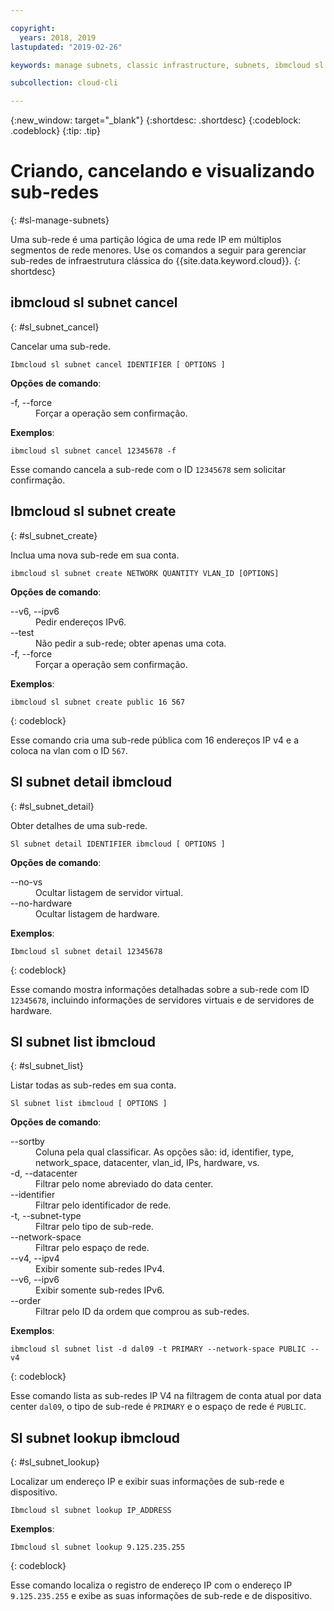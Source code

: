 ```yaml
---

copyright:
  years: 2018, 2019
lastupdated: "2019-02-26"

keywords: manage subnets, classic infrastructure, subnets, ibmcloud sl subnet

subcollection: cloud-cli

---
```


{:new_window: target="_blank"}
{:shortdesc: .shortdesc}
{:codeblock: .codeblock}
{:tip: .tip}

# Criando, cancelando e visualizando sub-redes
{: #sl-manage-subnets}

Uma sub-rede é uma partição lógica de uma rede IP em múltiplos segmentos de rede menores. Use os comandos a seguir para gerenciar sub-redes de infraestrutura clássica do {{site.data.keyword.cloud}}.
{: shortdesc}

## ibmcloud sl subnet cancel
{: #sl_subnet_cancel}

Cancelar uma sub-rede.
```
Ibmcloud sl subnet cancel IDENTIFIER [ OPTIONS ]
```

<strong>Opções de comando</strong>:
<dl>
<dt>-f, --force</dt>
<dd>Forçar a operação sem confirmação.</dd>
</dl>

**Exemplos**:
```
ibmcloud sl subnet cancel 12345678 -f
```
Esse comando cancela a sub-rede com o ID `12345678` sem solicitar confirmação.

## Ibmcloud sl subnet create
{: #sl_subnet_create}

Inclua uma nova sub-rede em sua conta.
```
ibmcloud sl subnet create NETWORK QUANTITY VLAN_ID [OPTIONS]
```

<strong>Opções de comando</strong>:
<dl>
<dt>--v6, --ipv6</dt>
<dd>Pedir endereços IPv6.</dd>
<dt>--test</dt>
<dd>Não pedir a sub-rede; obter apenas uma cota.</dd>
<dt>-f, --force</dt>
<dd>Forçar a operação sem confirmação.</dd>
</dl>

**Exemplos**:
```
ibmcloud sl subnet create public 16 567
```
{: codeblock}

Esse comando cria uma sub-rede pública com 16 endereços IP v4 e a coloca na vlan com o ID `567`.

## Sl subnet detail ibmcloud
{: #sl_subnet_detail}

Obter detalhes de uma sub-rede.
```
Sl subnet detail IDENTIFIER ibmcloud [ OPTIONS ]
```

<strong>Opções de comando</strong>:
<dl>
<dt>--no-vs</dt>
<dd>Ocultar listagem de servidor virtual.</dd>
<dt>--no-hardware</dt>
<dd>Ocultar listagem de hardware.</dd>
</dl>

**Exemplos**:
```
Ibmcloud sl subnet detail 12345678
```
{: codeblock}

Esse comando mostra informações detalhadas sobre a sub-rede com ID `12345678`, incluindo informações de servidores virtuais e de servidores de hardware.

## Sl subnet list ibmcloud
{: #sl_subnet_list}

Listar todas as sub-redes em sua conta.
```
Sl subnet list ibmcloud [ OPTIONS ]
```

<strong>Opções de comando</strong>:
<dl>
<dt>--sortby</dt>
<dd>Coluna pela qual classificar. As opções são: id, identifier, type, network_space, datacenter, vlan_id, IPs, hardware, vs.</dd>
<dt>-d, --datacenter</dt>
<dd>Filtrar pelo nome abreviado do data center.</dd>
<dt>--identifier</dt>
<dd>Filtrar pelo identificador de rede.</dd>
<dt>-t, --subnet-type</dt>
<dd>Filtrar pelo tipo de sub-rede.</dd>
<dt>--network-space</dt>
<dd>Filtrar pelo espaço de rede.</dd>
<dt>--v4, --ipv4</dt>
<dd>Exibir somente sub-redes IPv4.</dd>
<dt>--v6, --ipv6</dt>
<dd>Exibir somente sub-redes IPv6.</dd>
<dt>--order</dt>
<dd>Filtrar pelo ID da ordem que comprou as sub-redes.</dd>
</dl>

**Exemplos**:
```
ibmcloud sl subnet list -d dal09 -t PRIMARY --network-space PUBLIC --v4
```
{: codeblock}

Esse comando lista as sub-redes IP V4 na filtragem de conta atual por data center `dal09`, o tipo de sub-rede é `PRIMARY` e o espaço de rede é `PUBLIC`.

## Sl subnet lookup ibmcloud
{: #sl_subnet_lookup}

Localizar um endereço IP e exibir suas informações de sub-rede e dispositivo.
```
Ibmcloud sl subnet lookup IP_ADDRESS
```

**Exemplos**:
```
Ibmcloud sl subnet lookup 9.125.235.255
```
{: codeblock}

Esse comando localiza o registro de endereço IP com o endereço IP `9.125.235.255` e exibe as suas informações de sub-rede e de dispositivo.
